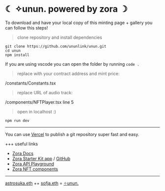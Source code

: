 # ☾ ✧unun. powered by zora ☽


To download and have your local copy of this minting page + gallery you can follow this steps!   

> clone repository and install dependencies

```
git clone https://github.com/ununlink/unun.git
cd unun
npm install
```     
     
If you are using vscode you can open the folder by running `code .` 
    
> replace with your contract address and mint price:

/constants/Constants.tsx

> replace URL of audio track: 

/components/NFTPlayer.tsx line 5    

> open in localhost :)
```
npm run dev
```
    
***    
    
You can use [Vercel](https://vercel.com/) to publish a git repository super fast and easy.    
     
+++ useful links 
- [Zora Docs](https://docs.zora.co/)
- [Zora Starter Kit app](https://zora-starter-kit.vercel.app/create) / [GitHub](https://github.com/0xTranqui/zora-starter-kit)
- [Zora API Playground](https://playground.api.zora.co/)
- [Zora NFT components](https://ourzora.github.io/nft-components/?path=/story/introduction--page)

***

[astrosuka.eth](https://twitter.com/Astrosuka) ++ [sofja.eth](https://twitter.com/_sofffja) = [✧unun.](https://twitter.com/ununlink)
